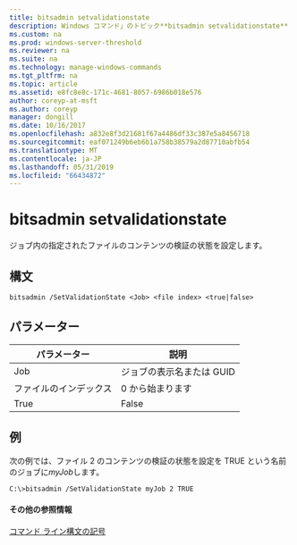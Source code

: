 ```yaml
---
title: bitsadmin setvalidationstate
description: Windows コマンド」のトピック**bitsadmin setvalidationstate** -ジョブ内の指定されたファイルのコンテンツの検証状態を設定します。
ms.custom: na
ms.prod: windows-server-threshold
ms.reviewer: na
ms.suite: na
ms.technology: manage-windows-commands
ms.tgt_pltfrm: na
ms.topic: article
ms.assetid: e8fc8e8c-171c-4681-8057-6986b018e576
author: coreyp-at-msft
ms.author: coreyp
manager: dongill
ms.date: 10/16/2017
ms.openlocfilehash: a832e8f3d21681f67a4486df33c387e5a8456718
ms.sourcegitcommit: eaf071249b6eb6b1a758b38579a2d87710abfb54
ms.translationtype: MT
ms.contentlocale: ja-JP
ms.lasthandoff: 05/31/2019
ms.locfileid: "66434872"
---
```

# <a name="bitsadmin-setvalidationstate"></a>bitsadmin setvalidationstate



ジョブ内の指定されたファイルのコンテンツの検証の状態を設定します。

## <a name="syntax"></a>構文

```
bitsadmin /SetValidationState <Job> <file index> <true|false> 
```

## <a name="parameters"></a>パラメーター

| パラメーター  |          説明           |
|------------|--------------------------------|
|    Job     | ジョブの表示名または GUID |
| ファイルのインデックス |         0 から始まります          |
|    True    |             False              |

## <a name="BKMK_examples"></a>例

次の例では、ファイル 2 のコンテンツの検証の状態を設定を TRUE という名前のジョブに*myJob*します。
```
C:\>bitsadmin /SetValidationState myJob 2 TRUE 
```

#### <a name="additional-references"></a>その他の参照情報

[コマンド ライン構文の記号](command-line-syntax-key.md)